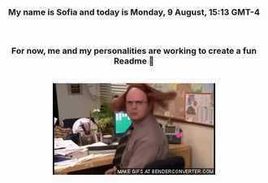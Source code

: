 


<div align="center">
<h3 >My name is Sofia and today is Monday, 9 August, 15:13 GMT-4</h3><br>
<h3 >For now, me and my personalities are working to create a fun Readme 👋
</h3><br>
<img src='img/dwight.gif' alt='working...'/>
</div>
